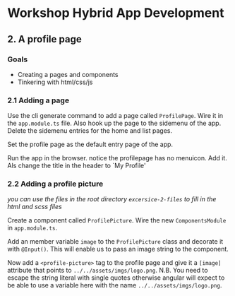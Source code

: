 # Workshop Hybrid App Development
## 2. A profile page
### Goals
* Creating a pages and components
* Tinkering with html/css/js

### 2.1 Adding a page
Use the cli generate command to add a page called `ProfilePage`. Wire it in the `app.module.ts` file. Also hook up the page to the sidemenu of the app. Delete the sidemenu entries for the home and list pages. 

Set the profile page as the default entry page of the app.

Run the app in the browser. notice the profilepage has no menuicon. Add it. Als change the title in the header to `My Profile'

### 2.2 Adding a profile picture 
_you can use the files in the root directory `excersice-2-files` to fill in the html and scss files_

Create a component called `ProfilePicture`. Wire the new `ComponentsModule` in `app.module.ts`. 

Add an member variable `image` to the `ProfilePicture` class and decorate it with `@Input()`. This will enable us to pass an image string to the component.

Now add a `<profile-picture>` tag to the profile page and give it a `[image]` attribute that points to `../../assets/imgs/logo.png`. N.B. You need to escape the string literal with single quotes otherwise angular will expect to be able to use a variable here with the name `../../assets/imgs/logo.png`.
